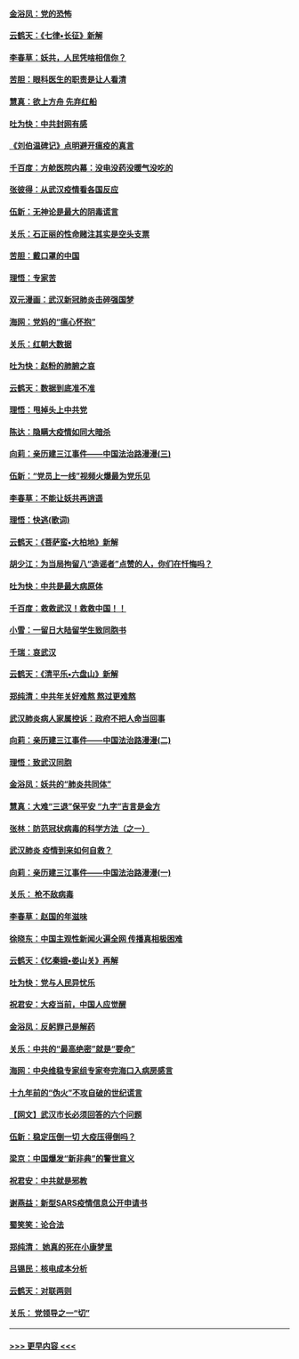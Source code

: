 #### [金浴凤：党的恐怖](../pages/nsc993/n11855849.md?t=02092044) 
#### [云鹤天：《七律▪长征》新解](../pages/nsc993/n11855479.md?t=02092044) 
#### [李春草：妖共，人民凭啥相信你？](../pages/nsc993/n11855196.md?t=02092044) 
#### [苦胆：眼科医生的职责是让人看清](../pages/nsc993/n11853840.md?t=02092044) 
#### [慧真：欲上方舟 先弃红船](../pages/nsc993/n11853483.md?t=02092044) 
#### [吐为快：中共封网有感](../pages/nsc993/n11852575.md?t=02092044) 
#### [《刘伯温碑记》点明避开瘟疫的真言](../pages/nsc993/n11852128.md?t=02092044) 
#### [千百度：方舱医院内幕：没电没药没暖气没吃的](../pages/nsc993/n11850211.md?t=02092044) 
#### [张彼得：从武汉疫情看各国反应](../pages/nsc993/n11850102.md?t=02092044) 
#### [伍新：无神论是最大的阴毒谎言](../pages/nsc993/n11846129.md?t=02092044) 
#### [关乐：石正丽的性命赌注其实是空头支票](../pages/nsc993/n11846109.md?t=02092044) 
#### [苦胆：戴口罩的中国](../pages/nsc993/n11845576.md?t=02092044) 
#### [理悟：专家苦](../pages/nsc993/n11845564.md?t=02092044) 
#### [双元漫画：武汉新冠肺炎击碎强国梦](../pages/nsc993/n11843320.md?t=02092044) 
#### [海网：党妈的“瘟心怀抱”](../pages/nsc993/n11840740.md?t=02092044) 
#### [关乐：红朝大数据](../pages/nsc993/n11840675.md?t=02092044) 
#### [吐为快：赵粉的肺腑之哀](../pages/nsc993/n11840618.md?t=02092044) 
#### [云鹤天：数据到底准不准](../pages/nsc993/n11840325.md?t=02092044) 
#### [理悟：甩掉头上中共党](../pages/nsc993/n11838826.md?t=02092044) 
#### [陈达：隐瞒大疫情如同大暗杀](../pages/nsc993/n11838771.md?t=02092044) 
#### [向莉：亲历建三江事件——中国法治路漫漫(三)](../pages/nsc993/n11831825.md?t=02092044) 
#### [伍新：“党员上一线”视频火爆最为党乐见](../pages/nsc993/n11838200.md?t=02092044) 
#### [李春草：不能让妖共再逍遥](../pages/nsc993/n11838102.md?t=02092044) 
#### [理悟：快逃(歌词)](../pages/nsc993/n11838083.md?t=02092044) 
#### [云鹤天：《菩萨蛮▪大柏地》新解](../pages/nsc993/n11838059.md?t=02092044) 
#### [胡少江：为当局拘留八“造谣者”点赞的人，你们在忏悔吗？](../pages/nsc993/n11836801.md?t=02092044) 
#### [吐为快：中共是最大病原体](../pages/nsc993/n11836748.md?t=02092044) 
#### [千百度：救救武汉！救救中国！！](../pages/nsc993/n11836145.md?t=02092044) 
#### [小雪：一留日大陆留学生致同胞书](../pages/nsc993/n11834624.md?t=02092044) 
#### [千瑞：哀武汉](../pages/nsc993/n11833647.md?t=02092044) 
#### [云鹤天：《清平乐▪六盘山》新解](../pages/nsc993/n11833611.md?t=02092044) 
#### [郑纯清：中共年关好难熬 熬过更难熬](../pages/nsc993/n11833489.md?t=02092044) 
#### [武汉肺炎病人家属控诉：政府不把人命当回事](../pages/nsc993/n11833205.md?t=02092044) 
#### [向莉：亲历建三江事件——中国法治路漫漫(二)](../pages/nsc993/n11829102.md?t=02092044) 
#### [理悟：致武汉同胞](../pages/nsc993/n11831522.md?t=02092044) 
#### [金浴凤：妖共的“肺炎共同体”](../pages/nsc993/n11829448.md?t=02092044) 
#### [慧真：大难“三退”保平安 “九字”吉言是金方](../pages/nsc993/n11829501.md?t=02092044) 
#### [张林：防范冠状病毒的科学方法（之一）](../pages/nsc993/n11828618.md?t=02092044) 
#### [武汉肺炎 疫情到来如何自救？](../pages/nsc993/n11827632.md?t=02092044) 
#### [向莉：亲历建三江事件——中国法治路漫漫(一)](../pages/nsc993/n11827190.md?t=02092044) 
#### [关乐： 枪不敌病毒](../pages/nsc993/n11826746.md?t=02092044) 
#### [李春草：赵国的年滋味](../pages/nsc993/n11826321.md?t=02092044) 
#### [徐晓东：中国主观性新闻火遍全网 传播真相极困难](../pages/nsc993/n11826508.md?t=02092044) 
#### [云鹤天：《忆秦娥▪娄山关》再解](../pages/nsc993/n11824682.md?t=02092044) 
#### [吐为快：党与人民异忧乐](../pages/nsc993/n11824660.md?t=02092044) 
#### [祝君安：大疫当前，中国人应觉醒](../pages/nsc993/n11821946.md?t=02092044) 
#### [金浴凤：反躬罪己是解药](../pages/nsc993/n11820280.md?t=02092044) 
#### [关乐：中共的“最高绝密”就是“要命”](../pages/nsc993/n11816946.md?t=02092044) 
#### [海网：中央维稳专家组专家夸完海口入病房感言](../pages/nsc993/n11815138.md?t=02092044) 
#### [十九年前的“伪火”不攻自破的世纪谎言](../pages/nsc993/n11813238.md?t=02092044) 
#### [【网文】武汉市长必须回答的六个问题](../pages/nsc993/n11813848.md?t=02092044) 
#### [伍新：稳定压倒一切 大疫压得倒吗？](../pages/nsc993/n11812634.md?t=02092044) 
#### [梁京：中国爆发“新非典”的警世意义](../pages/nsc993/n11812554.md?t=02092044) 
#### [祝君安：中共就是邪教](../pages/nsc993/n11812431.md?t=02092044) 
#### [谢燕益：新型SARS疫情信息公开申请书](../pages/nsc993/n11808840.md?t=02092044) 
#### [蜀笑笑：论合法](../pages/nsc993/n11808064.md?t=02092044) 
#### [郑纯清： 她真的死在小康梦里](../pages/nsc993/n11806623.md?t=02092044) 
#### [吕锡民：核电成本分析](../pages/nsc993/n11806284.md?t=02092044) 
#### [云鹤天：对联两则](../pages/nsc993/n11805957.md?t=02092044) 
#### [关乐： 党领导之一“切”](../pages/nsc993/n11804505.md?t=02092044) 

----
#### [ >>> 更早内容 <<< ](../indexes/nsc993-earlier.md)
